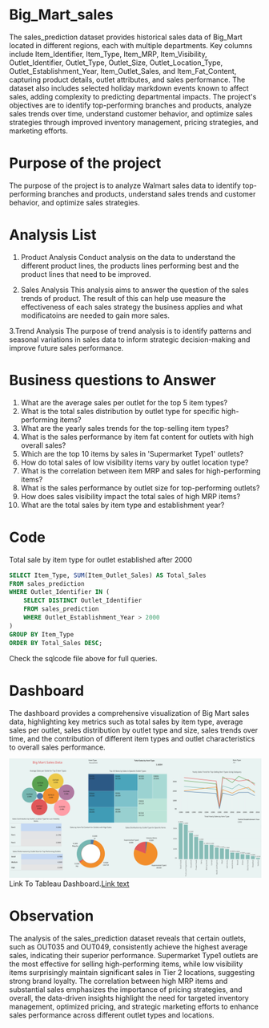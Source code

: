 # Big_Mart_sales
The sales_prediction dataset provides historical sales data of Big_Mart located in different regions, each with multiple departments. Key columns include Item_Identifier, Item_Type, Item_MRP, Item_Visibility, Outlet_Identifier, Outlet_Type, Outlet_Size, Outlet_Location_Type, Outlet_Establishment_Year, Item_Outlet_Sales, and Item_Fat_Content, capturing product details, outlet attributes, and sales performance. The dataset also includes selected holiday markdown events known to affect sales, adding complexity to predicting departmental impacts. The project's objectives are to identify top-performing branches and products, analyze sales trends over time, understand customer behavior, and optimize sales strategies through improved inventory management, pricing strategies, and marketing efforts.

# Purpose of the project 
The purpose of the project is to analyze Walmart sales data to identify top-performing branches and products, understand sales trends and customer behavior, and optimize sales strategies.

# Analysis List
1. Product Analysis
Conduct analysis on the data to understand the different product lines, the products lines performing best and the product lines that need to be improved.

2. Sales Analysis
This analysis aims to answer the question of the sales trends of product. The result of this can help use measure the effectiveness of each sales strategy the business applies and what modificatoins are needed to gain more sales.

 3.Trend Analysis
The purpose of trend analysis is to identify patterns and seasonal variations in sales data to inform strategic decision-making and improve future sales performance.


# Business questions to Answer

1. What are the average sales per outlet for the top 5 item types?
2. What is the total sales distribution by outlet type for specific high-performing items?
3. What are the yearly sales trends for the top-selling item types?
4. What is the sales performance by item fat content for outlets with high overall sales?
5. Which are the top 10 items by sales in 'Supermarket Type1' outlets?
6. How do total sales of low visibility items vary by outlet location type?
7. What is the correlation between item MRP and sales for high-performing items?
8. What is the sales performance by outlet size for top-performing outlets?
9. How does sales visibility impact the total sales of high MRP items?
10. What are the total sales by item type and establishment year?

# Code
Total sale by item type for outlet established after 2000
```sql
SELECT Item_Type, SUM(Item_Outlet_Sales) AS Total_Sales
FROM sales_prediction
WHERE Outlet_Identifier IN (
    SELECT DISTINCT Outlet_Identifier
    FROM sales_prediction
    WHERE Outlet_Establishment_Year > 2000
)
GROUP BY Item_Type
ORDER BY Total_Sales DESC;
```
Check the sqlcode file above for full queries.

# Dashboard

The dashboard provides a comprehensive visualization of Big Mart sales data, highlighting key metrics such as total sales by item type, average sales per outlet, sales distribution by outlet type and size, sales trends over time, and the contribution of different item types and outlet characteristics to overall sales performance.

![alt text](<Dashboard 1 (3).png>)
Link To Tableau Dashboard.[Link text](https://public.tableau.com/app/profile/amit.pandit8190/viz/Bigmart_sales/Dashboard1?publish=yes)

# Observation
The analysis of the sales_prediction dataset reveals that certain outlets, such as OUT035 and OUT049, consistently achieve the highest average sales, indicating their superior performance. Supermarket Type1 outlets are the most effective for selling high-performing items, while low visibility items surprisingly maintain significant sales in Tier 2 locations, suggesting strong brand loyalty. The correlation between high MRP items and substantial sales emphasizes the importance of pricing strategies, and overall, the data-driven insights highlight the need for targeted inventory management, optimized pricing, and strategic marketing efforts to enhance sales performance across different outlet types and locations.
